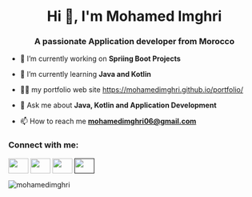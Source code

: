 <h1 align="center">Hi 👋, I'm Mohamed Imghri</h1>
<h3 align="center">A passionate Application developer from Morocco</h3>


- 🔭 I’m currently working on **Spriing Boot Projects**

- 🌱 I’m currently learning **Java and Kotlin**

- 👨‍💻 my portfolio web site https://mohamedimghri.github.io/portfolio/

- 💬 Ask me about **Java, Kotlin  and Application Development**
- 📫 How to reach me **mohamedimghri06@gmail.com**

<h3 align="left">Connect with me:</h3>
<p align="left">
<a href="https://www.facebook.com/talwatt" target="blank"><img align="center" src="https://raw.githubusercontent.com/rahuldkjain/github-profile-readme-generator/master/src/images/icons/Social/facebook.svg" alt="" height="30" width="40" /></a>
<a href="https://www.linkedin.com/in/mohamed-imghri-b6a251342/" target="blank"><img align="center" src="https://raw.githubusercontent.com/rahuldkjain/github-profile-readme-generator/master/src/images/icons/Social/linked-in-alt.svg" alt="" height="30" width="40" /></a>
<a href="https://www.instagram.com/mohameed.im/" target="blank"><img align="center" src="https://raw.githubusercontent.com/rahuldkjain/github-profile-readme-generator/master/src/images/icons/Social/instagram.svg" alt="" height="30" width="40" /></a>
<a href="" target="blank"><img align="center" src="https://raw.githubusercontent.com/rahuldkjain/github-profile-readme-generator/master/src/images/icons/Social/twitter.svg" alt="" height="30" width="40" /></a>
</p>
<p><img align="left" src="https://github-readme-stats.vercel.app/api/top-langs?username=mohamedimghri&show_icons=true&locale=en&layout=compact" alt="mohamedimghri" /></p>



